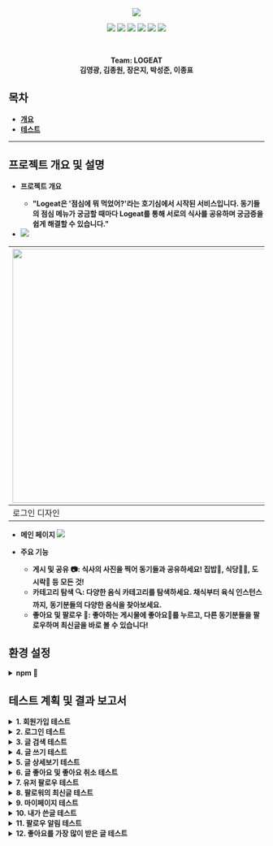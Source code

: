 <p align='center'>
    <img src="https://capsule-render.vercel.app/api?type=soft&color=ff4500&height=200&section=header&text=Welcome%20to%20LOGEAT%20👋&fontSize=50&animation=fadeIn&fontColor=ffffff"/>
</p>

<p align='center'>
  <a>
    <img src="https://img.shields.io/badge/GitHub-100000?style=for-the-badge&logo=github&logoColor=white"/>
  </a>
  <a>
    <img src="https://img.shields.io/badge/Figma-F24E1E?style=for-the-badge&logo=figma&logoColor=white"/>
  </a>
  <a>
    <img src="https://img.shields.io/badge/Vue.js-35495E?style=for-the-badge&logo=vue.js&logoColor=4FC08D"/>
  </a>
  <a>
    <img src="https://img.shields.io/badge/CSS3-1572B6?style=for-the-badge&logo=css3&logoColor=white"/>
  </a>
    <a>
    <img src="https://img.shields.io/badge/JSS-F7DF1E?style=for-the-badge&logo=JSS&logoColor=white"/>
  </a>
    <a>
    <img src="https://img.shields.io/badge/HTML5-E34F26?style=for-the-badge&logo=html5&logoColor=white"/>
  </a>
  <br>

</p> 
<br>


<p align='center'>
  <b>Team: LOGEAT<b>
  <br>
   김영광, 김종원, 장은지, 박성준, 이종표 
</p>

## 목차
- [개요](#프로젝트-개요-및-설명)
- [테스트](#테스트-계획-및-결과-보고서)

---

## 프로젝트 개요 및 설명

- 프로젝트 개요
  - "Logeat은 '점심에 뭐 먹었어?'라는 호기심에서 시작된 서비스입니다. 동기들의 점심 메뉴가 궁금할 때마다 Logeat를 통해 서로의 식사를 공유하며 궁금증을 쉽게 해결할 수 있습니다."

- <img src="https://img.shields.io/badge/Figma-F24E1E?style=for-the-badge&logo=figma&logoColor=white"/>

|<a href="https://www.figma.com/file/hmv92aqIxNmIWvNF6dohHn/Figma-basics?type=design&node-id=1669-162202&mode=design&t=BwEeZoLwvMih4yc6-0"><img width="500" hegiht="200" src="https://github.com/young2866/logEat-frontend/assets/122894395/399bec8e-9eb4-420a-9ba3-4729233add80"/></a>|<a href="https://www.figma.com/file/hmv92aqIxNmIWvNF6dohHn/Figma-basics?type=design&node-id=1669-162202&mode=design&t=BwEeZoLwvMih4yc6-0"><img width="500" hegiht="200" src="https://github.com/young2866/logEat-frontend/assets/122894395/e47b08b1-3d84-4438-9b53-2868bc266b4d)"/></a>|
|-----|-----|
|로그인 디자인|메인 디자인|


- 메인 페이지
<a href="http://localhost:8081/main"><img src="https://github.com/young2866/logEat-frontend/assets/122894395/895e7c3b-0e09-4bcc-98fb-dacaedc9cb53"/></a>

- 주요 기능
  - 게시 및 공유 📷: 식사의 사진을 찍어 동기들과 공유하세요! 집밥🍚, 식당🍔🍟, 도시락🍱 등 모든 것! 
  - 카테고리 탐색 🔍: 다양한 음식 카테고리를 탐색하세요. 채식부터 육식 인스턴스 까지, 동기분들의 다양한 음식을 찾아보세요.
  - 좋아요 및 팔로우 🧡: 좋아하는 게시물에 좋아요🧡를 누르고, 다른 동기분들을 팔로우하며 최신글을 바로 볼 수 있습니다!


## 환경 설정

<details> <summary><b>npm 🔧</b></summary> 
<div markdown="1"> 
  
## Project setup
```
npm install

npm add file:./ckeditor5

npm install @ckeditor/ckeditor5-vue
```


### Compiles and hot-reloads for development
```
npm run serve
```

### Compiles and minifies for production
```
npm run build
```

### Lints and fixes files
```
npm run lint
```

### Customize configuration
See [Configuration Reference](https://cli.vuejs.org/config/).
<br/>
<br/>
</div> 
</details>

## 테스트 계획 및 결과 보고서

<details> <summary><b>1. 회원가입 테스트</b></summary> 
    <div markdown="1"> 
        여기에 사진 넣어주세요
        <details> <summary><b>1-1. 이메일 인증 테스트</b></summary> 
            <div markdown="1"> 
                여기에 사진 넣어주세요
            </div>
        </details>
    </div>
</details>

<details> <summary><b>2. 로그인 테스트</b></summary> 
    <div markdown="1"> 
        여기에 사진 넣어주세요
        <details> <summary><b>2-1. 로그아웃 테스트</b></summary> 
            <div markdown="1"> 
                여기에 사진 넣어주세요
            </div>
        </details>
    </div>
</details>

<details> <summary><b>3. 글 검색 테스트</b></summary> 
    <div markdown="1"> 
        여기에 사진 넣어주세요
        <details> <summary><b>3-1. 유저 검색 테스트</b></summary> 
            <div markdown="1"> 
                여기에 사진 넣어주세요
            </div>
        </details>
        <details> <summary><b>3-2. 제목 검색 테스트</b></summary> 
            <div markdown="1"> 
                여기에 사진 넣어주세요
            </div>
        </details>
        <details> <summary><b>1-1. 카테고리 검색 테스트</b></summary> 
            <div markdown="1"> 
                여기에 사진 넣어주세요
            </div>
        </details>
    </div>
</details>

<details> <summary><b>4. 글 쓰기 테스트</b></summary> 
    <div markdown="1"> 
        여기에 사진 넣어주세요
    </div>
</details>

<details> <summary><b>5. 글 상세보기 테스트</b></summary> 
    <div markdown="1"> 
        여기에 사진 넣어주세요
    </div>
</details>

<details> <summary><b>6. 글 좋아요 및 좋아요 취소 테스트</b></summary> 
    <div markdown="1"> 
        여기에 사진 넣어주세요
    </div>
</details>

<details> <summary><b>7. 유저 팔로우 테스트</b></summary> 
    <div markdown="1"> 
        여기에 사진 넣어주세요
    </div>
</details>

<details> <summary><b>8. 팔로워의 최신글 테스트</b></summary> 
    <div markdown="1"> 
        여기에 사진 넣어주세요
        <details> <summary><b>8-1. 팔로워의 최신글 상세보기 테스트</b></summary> 
            <div markdown="1"> 
                여기에 사진 넣어주세요
            </div>
        </details>
    </div>
</details>

<details> <summary><b>9. 마이페이지 테스트</b></summary> 
    <div markdown="1"> 
        여기에 사진 넣어주세요
        <details> <summary><b>9-1. 프로필사진 변경 테스트</b></summary> 
            <div markdown="1"> 
                여기에 사진 넣어주세요
            </div>
        </details>
        <details> <summary><b>9-2. 닉네임, 자기소개 변경 테스트</b></summary> 
            <div markdown="1"> 
                여기에 사진 넣어주세요
            </div>
        </details>
    </div>
</details>

<details> <summary><b>10. 내가 쓴글 테스트</b></summary> 
    <div markdown="1"> 
        여기에 사진 넣어주세요
        <details> <summary><b>10-1. 내가 쓴글 수정 테스트</b></summary> 
            <div markdown="1"> 
                여기에 사진 넣어주세요
            </div>
        </details>
        <details> <summary><b>10-2. 내가 쓴글 삭제 테스트</b></summary> 
            <div markdown="1"> 
                여기에 사진 넣어주세요
            </div>
        </details>
    </div>
</details>

<details> <summary><b>11. 팔로우 알림 테스트</b></summary> 
    <div markdown="1"> 
        여기에 사진 넣어주세요
    </div>
</details>

<details> <summary><b>12. 좋아요를 가장 많이 받은 글 테스트</b></summary> 
    <div markdown="1"> 
        여기에 사진 넣어주세요
        <details> <summary><b>12-1. 지난 주간동안 좋아요를 가장 많이 받은 글 테스트</b></summary> 
            <div markdown="1"> 
                여기에 사진 넣어주세요
            </div>
        </details>
        <details> <summary><b>12-2. 지난 한달동안 좋아요를 가장 많이 받은 글 테스트</b></summary> 
            <div markdown="1"> 
                여기에 사진 넣어주세요
            </div>
        </details>
    </div>
</details>


